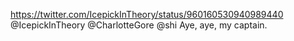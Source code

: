 https://twitter.com/IcepickInTheory/status/960160530940989440 @IcepickInTheory @CharlotteGore @shi Aye, aye, my captain.